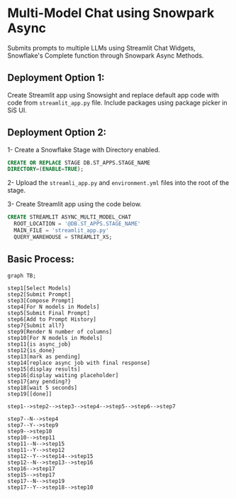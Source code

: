 # Multi-Model Chat using Snowpark Async

Submits prompts to multiple LLMs using Streamlit Chat Widgets, Snowflake's Complete function through Snowpark Async Methods.



## Deployment Option 1:

Create Streamlit app using Snowsight and replace default app code with code from `streamlit_app.py` file. Include packages using package picker in SiS UI. 

## Deployment Option 2:

1- Create a Snowflake Stage with Directory enabled. 
```sql
CREATE OR REPLACE STAGE DB.ST_APPS.STAGE_NAME
DIRECTORY=(ENABLE=TRUE);
```
2- Upload the `streamli_app.py` and `environment.yml` files into the root of the stage. 

3- Create Streamlit app using the code below. 
```sql
CREATE STREAMLIT ASYNC_MULTI_MODEL_CHAT
  ROOT_LOCATION = '@DB.ST_APPS.STAGE_NAME'
  MAIN_FILE = 'streamlit_app.py'
  QUERY_WAREHOUSE = STREAMLIT_XS;
```

## Basic Process:

```mermaid
graph TB;

step1[Select Models]
step2[Submit Prompt]
step3[Compose Prompt]
step4[For N models in Models] 
step5[Submit Final Prompt]
step6[Add to Prompt History]
step7{Submit all?}
step9[Render N number of columns]
step10[For N models in Models] 
step11{is async_job}
step12{is_done}
step13[mark as pending]
step14[replace async job with final response]
step15[display results]
step16[display waiting placeholder]
step17{any pending?}
step18[wait 5 seconds]
step19[[done]]

step1-->step2-->step3-->step4-->step5-->step6-->step7

step7--N-->step4
step7--Y-->step9
step9-->step10
step10-->step11
step11--N-->step15
step11--Y-->step12
step12--Y-->step14-->step15
step12--N-->step13-->step16
step16-->step17
step15-->step17
step17--N-->step19
step17--Y-->step18-->step10
```